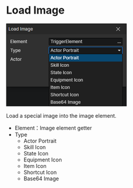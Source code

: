 # Load Image

![](img/loadImage-1.png)

Load a special image into the image element.

- Element：Image element getter
- Type
  - Actor Portrait
  - Skill Icon
  - State Icon
  - Equipment Icon
  - Item Icon
  - Shortcut Icon
  - Base64 Image